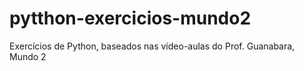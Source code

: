 # pytthon-exercicios-mundo2
 Exercícios de Python, baseados nas vídeo-aulas do Prof. Guanabara, Mundo 2
